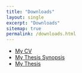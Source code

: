 ```yaml
---
title: "Downloads"
layout: single
excerpt: "Downloads"
sitemap: true
permalink: /downloads.html
---
```


- [My CV](https://raw.githubusercontent.com/psampathkumar/psampathkumar.github.io/master/docs/vita.pdf)
- [My Thesis Synopsis](https://raw.githubusercontent.com/psampathkumar/psampathkumar.github.io/master/docs/thesis.pdf)
- [My Thesis](https://raw.githubusercontent.com/psampathkumar/psampathkumar.github.io/master/docs/thesis-full.pdf)

